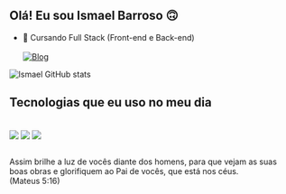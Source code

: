 ## Olá! Eu sou Ismael Barroso 🙃
- 🌱 Cursando Full Stack (Front-end e Back-end) <br> <br> 
[![Blog](https://img.shields.io/badge/WhatsApp-25D366?style=for-the-badge&logo=whatsapp&logoColor=white)](https://api.whatsapp.com/send?phone=5585996747173&text=Ol%C3%A1%2C%20meu%20amigo!)

![Ismael GitHub stats](https://github-readme-stats.vercel.app/api?username=IsmaelBarroso&show_icons=true&theme=radical)

## Tecnologias que eu uso no meu dia 

<div style="display: inline_block"> <br>
  <img  align="center" alt"python" src="https://img.shields.io/badge/Python-3776AB?style=for-the-badge&logo=python&logoColor=white"/>
  <img align="center" alt"html5" src="https://img.shields.io/badge/HTML5-E34F26?style=for-the-badge&logo=html5&logoColor=white"/>
  <img align="center" alt"CSS" src="https://img.shields.io/badge/CSS-239120?&style=for-the-badge&logo=css3&logoColor=white"/>
</div> <br>

Assim brilhe a luz de vocês diante dos homens, para que vejam as suas boas obras e glorifiquem ao Pai de vocês, que está nos céus.<br>
 (Mateus 5:16)

  
